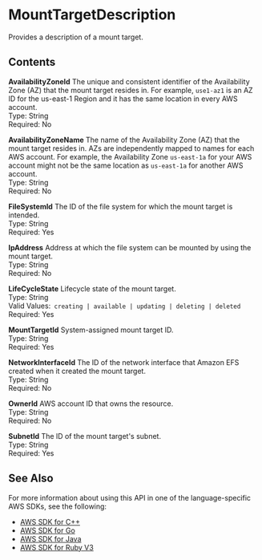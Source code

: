 # MountTargetDescription<a name="API_MountTargetDescription"></a>

Provides a description of a mount target\.

## Contents<a name="API_MountTargetDescription_Contents"></a>

 **AvailabilityZoneId**   <a name="efs-Type-MountTargetDescription-AvailabilityZoneId"></a>
The unique and consistent identifier of the Availability Zone \(AZ\) that the mount target resides in\. For example, `use1-az1` is an AZ ID for the us\-east\-1 Region and it has the same location in every AWS account\.  
Type: String  
Required: No

 **AvailabilityZoneName**   <a name="efs-Type-MountTargetDescription-AvailabilityZoneName"></a>
The name of the Availability Zone \(AZ\) that the mount target resides in\. AZs are independently mapped to names for each AWS account\. For example, the Availability Zone `us-east-1a` for your AWS account might not be the same location as `us-east-1a` for another AWS account\.  
Type: String  
Required: No

 **FileSystemId**   <a name="efs-Type-MountTargetDescription-FileSystemId"></a>
The ID of the file system for which the mount target is intended\.  
Type: String  
Required: Yes

 **IpAddress**   <a name="efs-Type-MountTargetDescription-IpAddress"></a>
Address at which the file system can be mounted by using the mount target\.  
Type: String  
Required: No

 **LifeCycleState**   <a name="efs-Type-MountTargetDescription-LifeCycleState"></a>
Lifecycle state of the mount target\.  
Type: String  
Valid Values:` creating | available | updating | deleting | deleted`   
Required: Yes

 **MountTargetId**   <a name="efs-Type-MountTargetDescription-MountTargetId"></a>
System\-assigned mount target ID\.  
Type: String  
Required: Yes

 **NetworkInterfaceId**   <a name="efs-Type-MountTargetDescription-NetworkInterfaceId"></a>
The ID of the network interface that Amazon EFS created when it created the mount target\.  
Type: String  
Required: No

 **OwnerId**   <a name="efs-Type-MountTargetDescription-OwnerId"></a>
AWS account ID that owns the resource\.  
Type: String  
Required: No

 **SubnetId**   <a name="efs-Type-MountTargetDescription-SubnetId"></a>
The ID of the mount target's subnet\.  
Type: String  
Required: Yes

## See Also<a name="API_MountTargetDescription_SeeAlso"></a>

For more information about using this API in one of the language\-specific AWS SDKs, see the following:
+  [AWS SDK for C\+\+](https://docs.aws.amazon.com/goto/SdkForCpp/elasticfilesystem-2015-02-01/MountTargetDescription) 
+  [AWS SDK for Go](https://docs.aws.amazon.com/goto/SdkForGoV1/elasticfilesystem-2015-02-01/MountTargetDescription) 
+  [AWS SDK for Java](https://docs.aws.amazon.com/goto/SdkForJava/elasticfilesystem-2015-02-01/MountTargetDescription) 
+  [AWS SDK for Ruby V3](https://docs.aws.amazon.com/goto/SdkForRubyV3/elasticfilesystem-2015-02-01/MountTargetDescription) 
